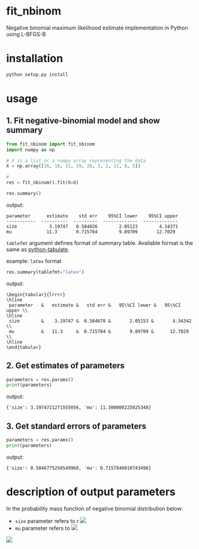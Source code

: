 # fit_nbinom
Negative binomial maximum likelihood estimate implementation in Python using L-BFGS-B

# installation

```python
python setup.py install
```

# usage

## 1. Fit negative-binomial model and show summary

```python
from fit_nbinom import fit_nbinom
import numpy as np

# X is a list or a numpy array representing the data
X = np.array([16, 18, 11, 19, 20, 3, 2, 11, 8, 5])

# 
res = fit_nbinom().fit(X=X)

res.summary()
```

output:
```
parameter      estimate    std err    95%CI lower    95%CI upper
-----------  ----------  ---------  -------------  -------------
size            3.19747   0.584826        2.05123        4.34371
mu             11.3       0.715784        9.89709       12.7029
```

`tablefmt` argument defines format of summary table.
Available format is the same as [python-tabulate](https://bitbucket.org/astanin/python-tabulate/src/master/).

example: `latex` format
```python
res.summary(tablefmt="latex")
```

output:
```
\begin{tabular}{lrrrr}
\hline
 parameter   &   estimate &   std err &   95\%CI lower &   95\%CI upper \\
\hline
 size        &    3.19747 &  0.584678 &       2.05153 &       4.34342 \\
 mu          &   11.3     &  0.715784 &       9.89709 &      12.7029  \\
\hline
\end{tabular}
```

## 2. Get estimates of parameters
```python
parameters = res.params()
print(parameters)
```

output:
```
{'size': 3.1974721271555056, 'mu': 11.300000225025348}
```

## 3. Get standard errors of parameters
```python
parameters = res.params()
print(parameters)
```

output:
```
{'size': 0.5846775256549968, 'mu': 0.7157840010743496}
```

# description of output parameters
In the probability mass function of negative binomial distribution below:
- `size` parameter refers to r <img src="https://latex.codecogs.com/gif.latex?\large&space;r" />
- `mu` parameter refers to <img src="https://latex.codecogs.com/gif.latex?\large&space;\mu" />

<img src="https://latex.codecogs.com/gif.latex?\large&space;\P&space;(X=x)&space;=&space;\binom{x&plus;r-1}{x}\left(&space;\frac{r}{r&plus;\mu}&space;\right)^r&space;\left(&space;\frac{\mu}{r&plus;\mu}&space;\right)^x" />